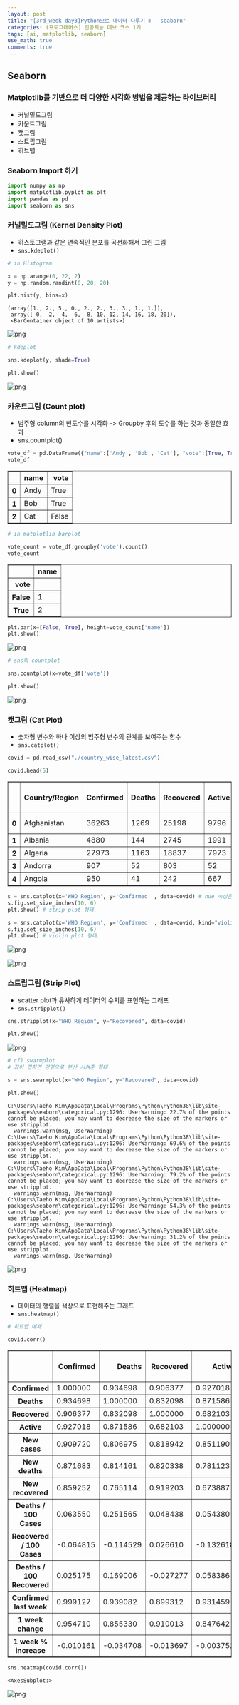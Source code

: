```yaml
---
layout: post
title: "[3rd_week-day3]Python으로 데이터 다루기 Ⅱ - seaborn"
categories: (프로그래머스) 인공지능 데브 코스 1기
tags: [ai, matplotlib, seaborn]
use_math: true
comments: true
---
```


## Seaborn

### Matplotlib를 기반으로 더 다양한 시각화 방법을 제공하는 라이브러리

- 커널밀도그림
- 카운트그림
- 캣그림
- 스트립그림
- 히트맵

### Seaborn Import 하기

```python
import numpy as np
import matplotlib.pyplot as plt
import pandas as pd
import seaborn as sns
```

### 커널밀도그림 (Kernel Density Plot)

- 히스토그램과 같은 연속적인 분포를 곡선화해서 그린 그림
- `sns.kdeplot()`

```python
# in Histogram

x = np.arange(0, 22, 2)
y = np.random.randint(0, 20, 20)

plt.hist(y, bins=x)
```

    (array([1., 2., 5., 0., 2., 2., 3., 3., 1., 1.]),
     array([ 0,  2,  4,  6,  8, 10, 12, 14, 16, 18, 20]),
     <BarContainer object of 10 artists>)

![png](https://github.com/Ting-Kim/Ting-kim.github.io/blob/main/_posts/ai_dev_course/3rd_week/Seaborn/output_5_1.png?raw=true)

```python
# kdeplot

sns.kdeplot(y, shade=True)

plt.show()
```

![png](https://github.com/Ting-Kim/Ting-kim.github.io/blob/main/_posts/ai_dev_course/3rd_week/Seaborn/output_6_0.png?raw=true)

### 카운트그림 (Count plot)

- 범주형 column의 빈도수를 시각화 -> Groupby 후의 도수를 하는 것과 동일한 효과
- sns.countplot()

```python
vote_df = pd.DataFrame({"name":['Andy', 'Bob', 'Cat'], "vote":[True, True, False]})
vote_df
```

<div>
<style scoped>
    .dataframe tbody tr th:only-of-type {
        vertical-align: middle;
    }

    .dataframe tbody tr th {
        vertical-align: top;
    }

    .dataframe thead th {
        text-align: right;
    }

</style>
<table border="1" class="dataframe">
  <thead>
    <tr style="text-align: right;">
      <th></th>
      <th>name</th>
      <th>vote</th>
    </tr>
  </thead>
  <tbody>
    <tr>
      <th>0</th>
      <td>Andy</td>
      <td>True</td>
    </tr>
    <tr>
      <th>1</th>
      <td>Bob</td>
      <td>True</td>
    </tr>
    <tr>
      <th>2</th>
      <td>Cat</td>
      <td>False</td>
    </tr>
  </tbody>
</table>
</div>

```python
# in matplotlib barplot

vote_count = vote_df.groupby('vote').count()
vote_count
```

<div>
<style scoped>
    .dataframe tbody tr th:only-of-type {
        vertical-align: middle;
    }

    .dataframe tbody tr th {
        vertical-align: top;
    }

    .dataframe thead th {
        text-align: right;
    }

</style>
<table border="1" class="dataframe">
  <thead>
    <tr style="text-align: right;">
      <th></th>
      <th>name</th>
    </tr>
    <tr>
      <th>vote</th>
      <th></th>
    </tr>
  </thead>
  <tbody>
    <tr>
      <th>False</th>
      <td>1</td>
    </tr>
    <tr>
      <th>True</th>
      <td>2</td>
    </tr>
  </tbody>
</table>
</div>

```python
plt.bar(x=[False, True], height=vote_count['name'])
plt.show()
```

![png](https://github.com/Ting-Kim/Ting-kim.github.io/blob/main/_posts/ai_dev_course/3rd_week/Seaborn/output_10_0.png?raw=true)

```python
# sns의 countplot

sns.countplot(x=vote_df['vote'])

plt.show()
```

![png](https://github.com/Ting-Kim/Ting-kim.github.io/blob/main/_posts/ai_dev_course/3rd_week/Seaborn/output_11_0.png?raw=true)

### 캣그림 (Cat Plot)

- 숫자형 변수와 하나 이상의 범주형 변수의 관계를 보여주는 함수
- `sns.catplot()`

```python
covid = pd.read_csv("./country_wise_latest.csv")

covid.head(5)
```

<div>
<style scoped>
    .dataframe tbody tr th:only-of-type {
        vertical-align: middle;
    }

    .dataframe tbody tr th {
        vertical-align: top;
    }

    .dataframe thead th {
        text-align: right;
    }

</style>
<table border="1" class="dataframe">
  <thead>
    <tr style="text-align: right;">
      <th></th>
      <th>Country/Region</th>
      <th>Confirmed</th>
      <th>Deaths</th>
      <th>Recovered</th>
      <th>Active</th>
      <th>New cases</th>
      <th>New deaths</th>
      <th>New recovered</th>
      <th>Deaths / 100 Cases</th>
      <th>Recovered / 100 Cases</th>
      <th>Deaths / 100 Recovered</th>
      <th>Confirmed last week</th>
      <th>1 week change</th>
      <th>1 week % increase</th>
      <th>WHO Region</th>
    </tr>
  </thead>
  <tbody>
    <tr>
      <th>0</th>
      <td>Afghanistan</td>
      <td>36263</td>
      <td>1269</td>
      <td>25198</td>
      <td>9796</td>
      <td>106</td>
      <td>10</td>
      <td>18</td>
      <td>3.50</td>
      <td>69.49</td>
      <td>5.04</td>
      <td>35526</td>
      <td>737</td>
      <td>2.07</td>
      <td>Eastern Mediterranean</td>
    </tr>
    <tr>
      <th>1</th>
      <td>Albania</td>
      <td>4880</td>
      <td>144</td>
      <td>2745</td>
      <td>1991</td>
      <td>117</td>
      <td>6</td>
      <td>63</td>
      <td>2.95</td>
      <td>56.25</td>
      <td>5.25</td>
      <td>4171</td>
      <td>709</td>
      <td>17.00</td>
      <td>Europe</td>
    </tr>
    <tr>
      <th>2</th>
      <td>Algeria</td>
      <td>27973</td>
      <td>1163</td>
      <td>18837</td>
      <td>7973</td>
      <td>616</td>
      <td>8</td>
      <td>749</td>
      <td>4.16</td>
      <td>67.34</td>
      <td>6.17</td>
      <td>23691</td>
      <td>4282</td>
      <td>18.07</td>
      <td>Africa</td>
    </tr>
    <tr>
      <th>3</th>
      <td>Andorra</td>
      <td>907</td>
      <td>52</td>
      <td>803</td>
      <td>52</td>
      <td>10</td>
      <td>0</td>
      <td>0</td>
      <td>5.73</td>
      <td>88.53</td>
      <td>6.48</td>
      <td>884</td>
      <td>23</td>
      <td>2.60</td>
      <td>Europe</td>
    </tr>
    <tr>
      <th>4</th>
      <td>Angola</td>
      <td>950</td>
      <td>41</td>
      <td>242</td>
      <td>667</td>
      <td>18</td>
      <td>1</td>
      <td>0</td>
      <td>4.32</td>
      <td>25.47</td>
      <td>16.94</td>
      <td>749</td>
      <td>201</td>
      <td>26.84</td>
      <td>Africa</td>
    </tr>
  </tbody>
</table>
</div>

```python
s = sns.catplot(x='WHO Region', y='Confirmed' , data=covid) # hue 속성은 점들 간의 분포를 나눠서 다룰 수 있다(?) - EDA에서 다뤄볼 것..
s.fig.set_size_inches(10, 6)
plt.show() # strip plot 형태.

s = sns.catplot(x='WHO Region', y='Confirmed' , data=covid, kind="violin")
s.fig.set_size_inches(10, 6)
plt.show() # violin plot 형태.
```

![png](https://github.com/Ting-Kim/Ting-kim.github.io/blob/main/_posts/ai_dev_course/3rd_week/Seaborn/output_14_0.png?raw=true)

![png](https://github.com/Ting-Kim/Ting-kim.github.io/blob/main/_posts/ai_dev_course/3rd_week/Seaborn/output_14_1.png?raw=true)

### 스트립그림 (Strip Plot)

- scatter plot과 유사하게 데이터의 수치를 표현하는 그래프
- `sns.stripplot()`

```python
sns.stripplot(x="WHO Region", y="Recovered", data=covid)

plt.show()
```

![png](https://github.com/Ting-Kim/Ting-kim.github.io/blob/main/_posts/ai_dev_course/3rd_week/Seaborn/output_16_0.png?raw=true)

```python
# cf) swarmplot
# 값이 겹치면 양옆으로 분산 시켜준 형태

s = sns.swarmplot(x="WHO Region", y="Recovered", data=covid)

plt.show()

```

    C:\Users\Taeho Kim\AppData\Local\Programs\Python\Python38\lib\site-packages\seaborn\categorical.py:1296: UserWarning: 22.7% of the points cannot be placed; you may want to decrease the size of the markers or use stripplot.
      warnings.warn(msg, UserWarning)
    C:\Users\Taeho Kim\AppData\Local\Programs\Python\Python38\lib\site-packages\seaborn\categorical.py:1296: UserWarning: 69.6% of the points cannot be placed; you may want to decrease the size of the markers or use stripplot.
      warnings.warn(msg, UserWarning)
    C:\Users\Taeho Kim\AppData\Local\Programs\Python\Python38\lib\site-packages\seaborn\categorical.py:1296: UserWarning: 79.2% of the points cannot be placed; you may want to decrease the size of the markers or use stripplot.
      warnings.warn(msg, UserWarning)
    C:\Users\Taeho Kim\AppData\Local\Programs\Python\Python38\lib\site-packages\seaborn\categorical.py:1296: UserWarning: 54.3% of the points cannot be placed; you may want to decrease the size of the markers or use stripplot.
      warnings.warn(msg, UserWarning)
    C:\Users\Taeho Kim\AppData\Local\Programs\Python\Python38\lib\site-packages\seaborn\categorical.py:1296: UserWarning: 31.2% of the points cannot be placed; you may want to decrease the size of the markers or use stripplot.
      warnings.warn(msg, UserWarning)

![png](https://github.com/Ting-Kim/Ting-kim.github.io/blob/main/_posts/ai_dev_course/3rd_week/Seaborn/output_17_1.png?raw=true)

### 히트맵 (Heatmap)

- 데이터의 행렬을 색상으로 표현해주는 그래프
- `sns.heatmap()`

```python
# 히트맵 예제

covid.corr()

```

<div>
<style scoped>
    .dataframe tbody tr th:only-of-type {
        vertical-align: middle;
    }

    .dataframe tbody tr th {
        vertical-align: top;
    }

    .dataframe thead th {
        text-align: right;
    }

</style>
<table border="1" class="dataframe">
  <thead>
    <tr style="text-align: right;">
      <th></th>
      <th>Confirmed</th>
      <th>Deaths</th>
      <th>Recovered</th>
      <th>Active</th>
      <th>New cases</th>
      <th>New deaths</th>
      <th>New recovered</th>
      <th>Deaths / 100 Cases</th>
      <th>Recovered / 100 Cases</th>
      <th>Deaths / 100 Recovered</th>
      <th>Confirmed last week</th>
      <th>1 week change</th>
      <th>1 week % increase</th>
    </tr>
  </thead>
  <tbody>
    <tr>
      <th>Confirmed</th>
      <td>1.000000</td>
      <td>0.934698</td>
      <td>0.906377</td>
      <td>0.927018</td>
      <td>0.909720</td>
      <td>0.871683</td>
      <td>0.859252</td>
      <td>0.063550</td>
      <td>-0.064815</td>
      <td>0.025175</td>
      <td>0.999127</td>
      <td>0.954710</td>
      <td>-0.010161</td>
    </tr>
    <tr>
      <th>Deaths</th>
      <td>0.934698</td>
      <td>1.000000</td>
      <td>0.832098</td>
      <td>0.871586</td>
      <td>0.806975</td>
      <td>0.814161</td>
      <td>0.765114</td>
      <td>0.251565</td>
      <td>-0.114529</td>
      <td>0.169006</td>
      <td>0.939082</td>
      <td>0.855330</td>
      <td>-0.034708</td>
    </tr>
    <tr>
      <th>Recovered</th>
      <td>0.906377</td>
      <td>0.832098</td>
      <td>1.000000</td>
      <td>0.682103</td>
      <td>0.818942</td>
      <td>0.820338</td>
      <td>0.919203</td>
      <td>0.048438</td>
      <td>0.026610</td>
      <td>-0.027277</td>
      <td>0.899312</td>
      <td>0.910013</td>
      <td>-0.013697</td>
    </tr>
    <tr>
      <th>Active</th>
      <td>0.927018</td>
      <td>0.871586</td>
      <td>0.682103</td>
      <td>1.000000</td>
      <td>0.851190</td>
      <td>0.781123</td>
      <td>0.673887</td>
      <td>0.054380</td>
      <td>-0.132618</td>
      <td>0.058386</td>
      <td>0.931459</td>
      <td>0.847642</td>
      <td>-0.003752</td>
    </tr>
    <tr>
      <th>New cases</th>
      <td>0.909720</td>
      <td>0.806975</td>
      <td>0.818942</td>
      <td>0.851190</td>
      <td>1.000000</td>
      <td>0.935947</td>
      <td>0.914765</td>
      <td>0.020104</td>
      <td>-0.078666</td>
      <td>-0.011637</td>
      <td>0.896084</td>
      <td>0.959993</td>
      <td>0.030791</td>
    </tr>
    <tr>
      <th>New deaths</th>
      <td>0.871683</td>
      <td>0.814161</td>
      <td>0.820338</td>
      <td>0.781123</td>
      <td>0.935947</td>
      <td>1.000000</td>
      <td>0.889234</td>
      <td>0.060399</td>
      <td>-0.062792</td>
      <td>-0.020750</td>
      <td>0.862118</td>
      <td>0.894915</td>
      <td>0.025293</td>
    </tr>
    <tr>
      <th>New recovered</th>
      <td>0.859252</td>
      <td>0.765114</td>
      <td>0.919203</td>
      <td>0.673887</td>
      <td>0.914765</td>
      <td>0.889234</td>
      <td>1.000000</td>
      <td>0.017090</td>
      <td>-0.024293</td>
      <td>-0.023340</td>
      <td>0.839692</td>
      <td>0.954321</td>
      <td>0.032662</td>
    </tr>
    <tr>
      <th>Deaths / 100 Cases</th>
      <td>0.063550</td>
      <td>0.251565</td>
      <td>0.048438</td>
      <td>0.054380</td>
      <td>0.020104</td>
      <td>0.060399</td>
      <td>0.017090</td>
      <td>1.000000</td>
      <td>-0.168920</td>
      <td>0.334594</td>
      <td>0.069894</td>
      <td>0.015095</td>
      <td>-0.134534</td>
    </tr>
    <tr>
      <th>Recovered / 100 Cases</th>
      <td>-0.064815</td>
      <td>-0.114529</td>
      <td>0.026610</td>
      <td>-0.132618</td>
      <td>-0.078666</td>
      <td>-0.062792</td>
      <td>-0.024293</td>
      <td>-0.168920</td>
      <td>1.000000</td>
      <td>-0.295381</td>
      <td>-0.064600</td>
      <td>-0.063013</td>
      <td>-0.394254</td>
    </tr>
    <tr>
      <th>Deaths / 100 Recovered</th>
      <td>0.025175</td>
      <td>0.169006</td>
      <td>-0.027277</td>
      <td>0.058386</td>
      <td>-0.011637</td>
      <td>-0.020750</td>
      <td>-0.023340</td>
      <td>0.334594</td>
      <td>-0.295381</td>
      <td>1.000000</td>
      <td>0.030460</td>
      <td>-0.013763</td>
      <td>-0.049083</td>
    </tr>
    <tr>
      <th>Confirmed last week</th>
      <td>0.999127</td>
      <td>0.939082</td>
      <td>0.899312</td>
      <td>0.931459</td>
      <td>0.896084</td>
      <td>0.862118</td>
      <td>0.839692</td>
      <td>0.069894</td>
      <td>-0.064600</td>
      <td>0.030460</td>
      <td>1.000000</td>
      <td>0.941448</td>
      <td>-0.015247</td>
    </tr>
    <tr>
      <th>1 week change</th>
      <td>0.954710</td>
      <td>0.855330</td>
      <td>0.910013</td>
      <td>0.847642</td>
      <td>0.959993</td>
      <td>0.894915</td>
      <td>0.954321</td>
      <td>0.015095</td>
      <td>-0.063013</td>
      <td>-0.013763</td>
      <td>0.941448</td>
      <td>1.000000</td>
      <td>0.026594</td>
    </tr>
    <tr>
      <th>1 week % increase</th>
      <td>-0.010161</td>
      <td>-0.034708</td>
      <td>-0.013697</td>
      <td>-0.003752</td>
      <td>0.030791</td>
      <td>0.025293</td>
      <td>0.032662</td>
      <td>-0.134534</td>
      <td>-0.394254</td>
      <td>-0.049083</td>
      <td>-0.015247</td>
      <td>0.026594</td>
      <td>1.000000</td>
    </tr>
  </tbody>
</table>
</div>

```python
sns.heatmap(covid.corr())
```

    <AxesSubplot:>

![png](https://github.com/Ting-Kim/Ting-kim.github.io/blob/main/_posts/ai_dev_course/3rd_week/Seaborn/output_20_1.png?raw=true)
